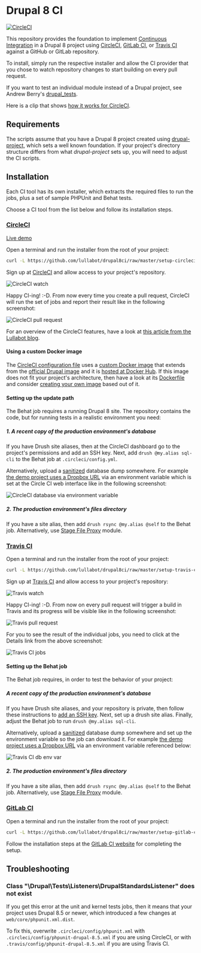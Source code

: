 # Drupal 8 CI

[![CircleCI](https://circleci.com/gh/Lullabot/drupal8ci.svg?style=svg)](https://circleci.com/gh/Lullabot/drupal8ci)

This repository provides the foundation to implement [Continuous Integration](https://en.wikipedia.org/wiki/Continuous_integration) in a Drupal 8
project using [CircleCI](https://circleci.com/), [GitLab CI](https://about.gitlab.com/features/gitlab-ci-cd/),
or [Travis CI](https://travis-ci.org) against a GitHub or GitLab repository.

To install, simply run the respective installer and allow the CI provider that you chose to watch repository changes
to start building on every pull request.

If you want to test an individual module instead of a Drupal project, see Andrew Berry's
[drupal_tests](https://github.com/deviantintegral/drupal_tests).

Here is a clip that shows [how it works for CircleCI](https://www.youtube.com/watch?v=wd_5mX0x4K8).

## Requirements

The scripts assume that you have a Drupal 8 project created using [drupal-project](https://github.com/drupal-composer/drupal-project),
which sets a well known foundation. If your project's directory
structure differs from what _drupal-project_ sets up, you will need to
adjust the CI scripts.

## Installation

Each CI tool has its own installer, which extracts the required files to run the jobs,
plus a set of sample PHPUnit and Behat tests.

Choose a CI tool from the list below and follow its installation steps.

### [CircleCI](https://circleci.com)

[Live demo](https://github.com/juampynr/drupal8-circleci)

Open a terminal and run the installer from the root of your project:
```bash
curl -L https://github.com/lullabot/drupal8ci/raw/master/setup-circleci.sh | bash
```

Sign up at [CircleCI](https://circleci.com/) and allow access to your project's repository.

![CircleCI watch](docs/images/circleci-watch.png)

Happy CI-ing! :-D. From now every time you create a pull request, CircleCI will run the
set of jobs and report their result like in the following screenshot:

![CircleCI pull request](docs/images/circleci-pr.png)

For an overview of the CircleCI features, have a look at
[this article from the Lullabot blog](https://www.lullabot.com/articles/continuous-integration-drupal-8-circleci).

#### Using a custom Docker image

The [CircleCI configuration file](dist/circleci/.circleci/config.yml) uses a
[custom Docker image](https://hub.docker.com/r/juampynr/drupal8ci/) that extends from
the [official Drupal image](https://hub.docker.com/_/drupal/) and it is [hosted at
Docker Hub](https://hub.docker.com/r/juampynr/drupal8ci/). If this image
does not fit your project's architecture, then have a look at its
[Dockerfile](https://github.com/Lullabot/drupal8ci/blob/master/circleci/.circleci/images/primary/Dockerfile)
and consider [creating your own image](https://circleci.com/docs/2.0/custom-images/)
based out of it.
   
#### Setting up the update path

The Behat job requires a running Drupal 8 site. The repository contains the code, but for running
tests in a realistic environment you need:

##### 1. A recent copy of the production environment's database

If you have Drush site aliases, then at the CircleCI dashboard go to the project's permissions
and add an SSH key. Next, add `drush @my.alias sql-cli` to the Behat job at `.circleci/config.yml`.

Alternatively, upload a [sanitized](https://drushcommands.com/drush-8x/sql/sql-sanitize/) database
dump somewhere. For example [the demo project uses a Dropbox URL](https://github.com/juampynr/drupal8-circleci/blob/master/.circleci/config.yml#L83)
via an environment variable which is set at the Circle CI web interface like in the following
screenshot:

![CircleCI database via environment variable](docs/images/circleci-db-env.png)

##### 2. The production environment's files directory

If you have a site alias, then add `drush rsync @my.alias @self` to the Behat job. Alternatively,
use [Stage File Proxy](https://www.drupal.org/project/stage_file_proxy) module.

### [Travis CI](https://travis-ci.org)

Open a terminal and run the installer from the root of your project:
```bash
curl -L https://github.com/lullabot/drupal8ci/raw/master/setup-travis-ci.sh | bash
```

Sign up at [Travis CI](https://travis-ci.com/) and allow access to your project's repository:

![Travis watch](docs/images/travis-watch.png)

Happy CI-ing! :-D. From now on every pull request will trigger a build in Travis and its
progress will be visible like in the following screenshot:

![Travis pull request](docs/images/travis-pr.png)

For you to see the result of the individual jobs, you need to click at the Details link
from the above screenshot:

![Travis CI jobs](docs/images/tracis-jobs.png)

#### Setting up the Behat job

The Behat job requires, in order to test the behavior of your project:

##### A recent copy of the production environment's database

If you have Drush site aliases, and your repository is private, then follow these
instructions to [add an SSH key](https://docs.travis-ci.com/user/private-dependencies/#User-Key).
Next, set up a drush site alias. Finally, adjust the Behat job to run `drush @my.alias sql-cli`.

Alternatively, upload a [sanitized](https://drushcommands.com/drush-8x/sql/sql-sanitize/) database
dump somewhere and set up the environment variable so the job can download it. For example
[the demo project uses a Dropbox URL](https://github.com/juampynr/d8cidemo/blob/master/.circleci/config.yml#L70)
via an environment variable referenced below:

![Travis CI db env var](docs/images/travisci-db-var.png)

##### 2. The production environment's files directory

If you have a site alias, then add `drush rsync @my.alias @self` to the Behat job. Alternatively,
use [Stage File Proxy](https://www.drupal.org/project/stage_file_proxy) module.

### [GitLab CI](https://about.gitlab.com/features/gitlab-ci-cd/)

Open a terminal and run the installer from the root of your project:
```bash
curl -L https://github.com/lullabot/drupal8ci/raw/master/setup-gitlab-ci.sh | bash
```

Follow the installation steps at the [GitLab CI website](https://about.gitlab.com/installation/) for completing the setup.


## Troubleshooting

### Class "\Drupal\Tests\Listeners\DrupalStandardsListener" does not exist

If you get this error at the unit and kernel tests jobs, then it means that your
project uses Drupal 8.5 or newer, which introduced a few changes at `web/core/phpunit.xml.dist`.

To fix this, overwrite `.circleci/config/phpunit.xml` with `.circleci/config/phpunit-drupal-8.5.xml`
if you are using CircleCI, or with `.travis/config/phpunit-drupal-8.5.xml` if you are using
Travis CI.
